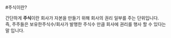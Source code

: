 #주식이란?

간단하게 **주식**이란 회사가 자본을 만들기 위해 회사의 권리 일부를 주는 단위입니다.  
즉, 주주들은 보유한주식수/회사가 발행한 주식수 만큼 회사에 권리를 행사 할 수 있다는 말 입니다.


